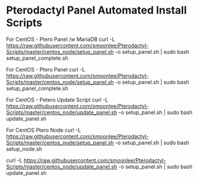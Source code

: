 # Pterodactyl Panel Automated Install Scripts

For CentOS - Ptero Panel /w MariaDB 
curl -L https://raw.githubusercontent.com/smoonlee/Pterodactyl-Scripts/master/centos_node/setup_panel.sh -o setup_panel.sh | sudo bash setup_panel_complete.sh

For CentOS - Ptero Panel
curl -L https://raw.githubusercontent.com/smoonlee/Pterodactyl-Scripts/master/centos_node/setup_panel.sh -o setup_panel.sh | sudo bash setup_panel_complete.sh

For CentOS - Petero Update Script
curl -L https://raw.githubusercontent.com/smoonlee/Pterodactyl-Scripts/master/centos_node/update_panel.sh -o setup_panel.sh | sudo bash update_panel.sh

For CentOS Ptero Node
curl -L https://raw.githubusercontent.com/smoonlee/Pterodactyl-Scripts/master/centos_node/setup_panel.sh -o setup_panel.sh | sudo bash setup_node.sh

curl -L https://raw.githubusercontent.com/smoonlee/Pterodactyl-Scripts/master/centos_node/update_panel.sh -o setup_panel.sh | sudo bash update_panel.sh

